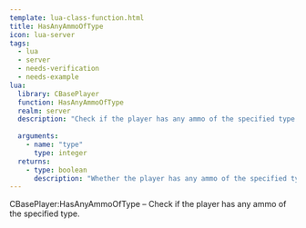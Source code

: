 ```yaml
---
template: lua-class-function.html
title: HasAnyAmmoOfType
icon: lua-server
tags:
  - lua
  - server
  - needs-verification
  - needs-example
lua:
  library: CBasePlayer
  function: HasAnyAmmoOfType
  realm: server
  description: "Check if the player has any ammo of the specified type."
  
  arguments:
    - name: "type"
      type: integer
  returns:
    - type: boolean
      description: "Whether the player has any ammo of the specified type."
---
```


<div class="lua__search__keywords">
CBasePlayer:HasAnyAmmoOfType &#x2013; Check if the player has any ammo of the specified type.
</div>
